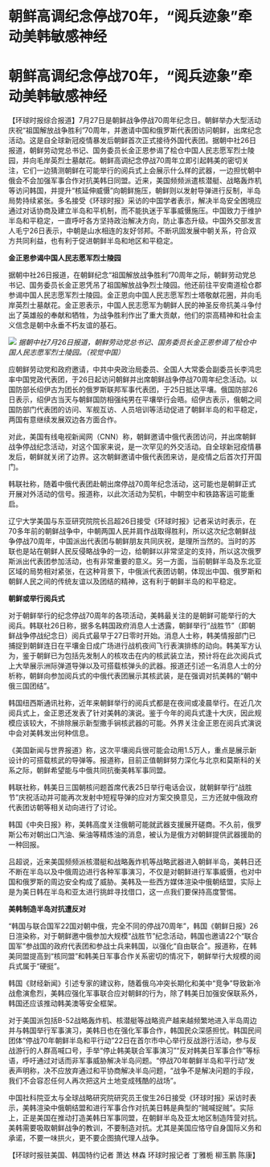 # 朝鲜高调纪念停战70年，“阅兵迹象”牵动美韩敏感神经

# 朝鲜高调纪念停战70年，“阅兵迹象”牵动美韩敏感神经

【环球时报综合报道】7月27日是朝鲜战争停战70周年纪念日。朝鲜举办大型活动庆祝“祖国解放战争胜利”70周年，并邀请中国和俄罗斯代表团访问朝鲜，出席纪念活动。这是自全球新冠疫情暴发后朝鲜首次正式接待外国代表团。据朝中社26日报道，朝鲜劳动党总书记、国务委员长金正恩参谒了桧仓中国人民志愿军烈士陵园，并向毛岸英烈士墓献花。朝鲜高调纪念停战70周年立即引起韩美的密切关注，它们一边猜测朝鲜在可能举行的阅兵式上会展示什么样的武器，一边担忧朝中俄会不会加强军事合作对抗美韩日同盟。近来，美国频频派遣核潜艇、战略轰炸机等访问韩国，并提升“核延伸威慑”向朝鲜施压，朝鲜则以发射导弹进行反制，半岛局势持续紧张。多名接受《环球时报》采访的中国学者表示，解决半岛安全困境应通过对话协商及建立半岛和平机制，而不能执迷于军事威慑施压。中国致力于维护半岛和平稳定，一直呼吁各方坚持政治解决方向，防止事态升级。中国外交部发言人毛宁26日表示，中朝是山水相连的友好邻邦。不断巩固发展中朝关系，符合双方共同利益，也有利于促进朝鲜半岛和地区和平稳定。

**金正恩参谒中国人民志愿军烈士陵园**

据朝中社26日报道，在朝鲜纪念“祖国解放战争胜利”70周年之际，朝鲜劳动党总书记、国务委员长金正恩凭吊了祖国解放战争烈士陵园。他还前往平安南道桧仓郡参谒中国人民志愿军烈士陵园。金正恩向中国人民志愿军烈士塔敬献花圈，并向毛岸英烈士墓献花。金正恩表示，中国人民志愿军为朝鲜人民的神圣反帝抗美斗争付出了英雄般的奉献和牺牲，为战争胜利作出了重大贡献，他们的崇高精神和社会主义信念是朝中永垂不朽友谊的基石。

![](https://inews.gtimg.com/om_bt/OrpSmIlrQAsLCXzZdC2FGq7cYUI5DSJ0l6wUsmI3CngVUAA/1000)
_据朝中社7月26日报道，朝鲜劳动党总书记、国务委员长金正恩参谒了桧仓中国人民志愿军烈士陵园。（视觉中国）_

应朝鲜劳动党和政府邀请，中共中央政治局委员、全国人大常委会副委员长李鸿忠率中国党政代表团，于26日起访问朝鲜并出席朝鲜战争停战70周年纪念活动。以国防部长绍伊古为团长的俄罗斯联邦军事代表团，于25日抵达平壤。俄国防部26日表示，绍伊古当天与朝鲜国防相强纯男在平壤举行会晤。绍伊古表示，俄朝之间国防部门代表团的访问、军舰互访、人员培训等活动促进了朝鲜半岛的和平稳定，两国有意继续发展双边各方面合作。

对此，美国有线电视新闻网（CNN）称，朝鲜邀请中俄代表团访问，并出席朝鲜战争停战纪念活动，对这个国家来说，是一次罕见的外交活动。自全球新冠疫情暴发后，朝鲜就关闭了边界。这次朝鲜邀请中俄代表团来访，是疫情之后首次打开国门。

韩联社称，随着中俄代表团赴朝出席停战70周年纪念活动，这可能也是朝鲜正式开展对外活动的信号。报道称，以此次活动为契机，中朝空中和铁路客运可能重启。

辽宁大学美国与东亚研究院院长吕超26日接受《环球时报》记者采访时表示，在70多年前的朝鲜战争中，中朝两国人民并肩作战取得胜利，所以这次纪念朝鲜战争停战70周年，中国派出代表团与朝鲜朋友共同庆祝，是理所当然的。当时的苏联也是站在朝鲜人民反侵略战争的一边，给朝鲜以非常坚定的支持，所以这次俄罗斯派出代表团参加活动，也有非常重要的意义。另一方面，当前朝鲜半岛及东北亚区域的局势相对紧张，在这种背景下，中俄派代表团访朝，体现出中国、俄罗斯和朝鲜人民之间的传统友谊以及团结的精神，这有利于朝鲜半岛的和平稳定。

**朝鲜或举行阅兵式**

对于朝鲜举行的纪念停战70周年的各项活动，美韩最关注的是朝鲜可能举行的大阅兵。韩联社26日称，据多名韩国政府消息人士透露，朝鲜举行“战胜节”（即朝鲜战争停战纪念日）阅兵式最早于27日零时开始。消息人士称，韩美情报部门已捕捉到朝鲜连日在平壤金日成广场进行战机夜间飞行表演排练的动向。韩美军方认为，鉴于朝鲜已为包括先发制人的核攻击在内的核武装立法，预计将在此次阅兵式上大举展示洲际弹道导弹以及可搭载核弹头的武器。报道还引述一名消息人士的分析称，朝鲜向参加阅兵式的中俄代表团展示其核武装，是在强调对抗美韩的“朝中俄三国团结”。

韩国纽西斯通讯社称，近年来朝鲜举行的阅兵式都是在夜间或凌晨举行。在近几次阅兵式上，金正恩还发表了针对美韩的演说。鉴于今年的阅兵式逢十大庆，因此规模应该较大，不排除展示新型撒手锏核武器的可能。外界关注金正恩在阅兵式演说中会对美韩发出何种信息。

《美国新闻与世界报道》称，这次平壤阅兵很可能会动用1.5万人，重点是展示新设计的可搭载核武的导弹等。报道称，目前正值朝鲜努力深化与北京和莫斯科的关系之际，朝鲜希望能与中俄共同抗衡美韩军事同盟。

韩联社称，韩美日三国朝核问题首席代表25日举行电话会议，就朝鲜举行“战胜节”庆祝活动并可能再次发射中短程导弹的应对方案交换意见，三方还就中俄政府代表团访朝等相关动向进行了讨论。

韩国《中央日报》称，美韩高度关注俄朝可能就武器支援展开磋商。不久前，俄罗斯公布对朝出口汽油、柴油等精炼油的消息，被认为是俄方对朝鲜提供武器援助的一种回报。

吕超说，近来美国频频派核潜艇和战略轰炸机等战略武器进入朝鲜半岛，美韩日还不断在半岛以及中俄周边进行各种军事演习，不仅是对朝鲜进行军事威慑，也对中国和俄罗斯的周边安全构成了威胁。美韩及一些西方媒体渲染中俄朝结盟，实际上是为美日韩在半岛和亚太进行挑衅寻找借口，这一点我们要保持高度警惕。

**美韩制造半岛对抗遭反对**

“韩国与联合国军22国对朝中俄，完全不同的停战70周年”，韩国《朝鲜日报》26日渲染称，对于朝鲜邀中俄参加大规模“战胜节”纪念活动，韩国也邀请22个“联合国军”参战国的政府代表团和参战士兵来韩国，以强化“自由联合”。报道称，在韩美同盟提高到“核同盟”和韩美日军事合作关系密切的情况下，朝鲜举行大规模的阅兵式属于“硬挺”。

韩国《财经新闻》引述专家的建议称，随着俄乌冲突长期化和美中“竞争”导致新冷战愈演愈烈，美韩应强化军事联合应对朝鲜的行为，除了韩美日加强安保联系外，韩国还应该推动韩美澳等安全框架。

对于美国派包括B-52战略轰炸机、核潜艇等战略资产越来越频繁地进入半岛周边并与韩国举行军事演习，美韩日也在强化军事合作，韩国民众深感担忧。韩国民间团体“停战70年朝鲜半岛和平行动”22日在首尔市中心举行反战游行活动，参与反战游行的人群高喊口号，手举“停止韩美联合军事演习”“反对韩美日军事合作”等标语，呼吁通过对话而非军事威胁解决半岛问题。“停战70年朝鲜半岛和平行动”发表声明称，决不应放弃通过和平协商解决半岛问题，“战争不是解决问题的手段，我们不会容忍任何人再次把这片土地变成残酷的战场”。

中国社科院亚太与全球战略研究院研究员王俊生26日接受《环球时报》采访时表示，美韩渲染中俄朝结盟和进行军事合作对抗美日韩是典型的“贼喊捉贼”。实际上，正是美国在推动打造美韩日军事同盟，在朝鲜半岛及亚太地区制造阵营对抗。美韩需要吸取朝鲜战争的教训，不要制造对抗。尤其是美国应恪守自身国际义务和承诺，不要一味拱火，更不要企图搞代理人战争。

【环球时报驻美国、韩国特约记者 萧达 林森 环球时报记者 丁雅栀 柳玉鹏 陈康】

